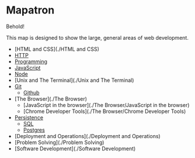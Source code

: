 # Mapatron

Behold!

This map is designed to show the large, general areas of web development.


- [HTML and CSS](./HTML and CSS)
- [HTTP](./HTTP)
- [Programming](./Programming)
- [JavaScript](./JavaScript)
- [Node](./Node)
- [Unix and The Terminal](./Unix and The Terminal)
- [Git](./Git)
  - [Github](./Git/Github)
- [The Browser](./The Browser)
  - [JavaScript in the browser](./The Browser/JavaScript in the browser)
  - [Chrome Developer Tools](./The Browser/Chrome Developer Tools)
- [Persistence](./Persistence)
  - [SQL](./Persistence/SQL)
  - [Postgres](./Persistence/Postgres)
- [Deployment and Operations](./Deployment and Operations)
- [Problem Solving](./Problem Solving)
- [Software Development](./Software Development)
